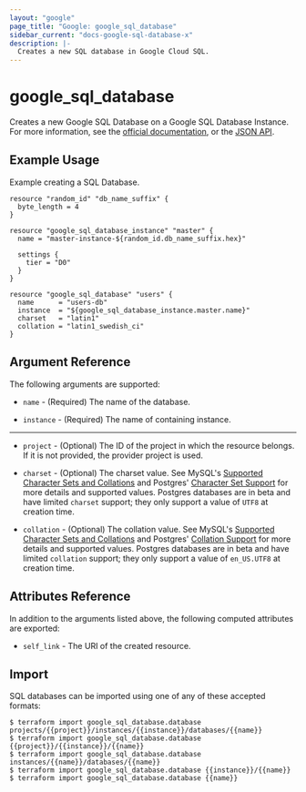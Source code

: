 ```yaml
---
layout: "google"
page_title: "Google: google_sql_database"
sidebar_current: "docs-google-sql-database-x"
description: |-
  Creates a new SQL database in Google Cloud SQL.
---
```


# google\_sql\_database

Creates a new Google SQL Database on a Google SQL Database Instance. For more information, see
the [official documentation](https://cloud.google.com/sql/),
or the [JSON API](https://cloud.google.com/sql/docs/admin-api/v1beta4/databases).

## Example Usage

Example creating a SQL Database.

```hcl
resource "random_id" "db_name_suffix" {
  byte_length = 4
}

resource "google_sql_database_instance" "master" {
  name = "master-instance-${random_id.db_name_suffix.hex}"

  settings {
    tier = "D0"
  }
}

resource "google_sql_database" "users" {
  name      = "users-db"
  instance  = "${google_sql_database_instance.master.name}"
  charset   = "latin1"
  collation = "latin1_swedish_ci"
}
```

## Argument Reference

The following arguments are supported:

* `name` - (Required) The name of the database.

* `instance` - (Required) The name of containing instance.

- - -

* `project` - (Optional) The ID of the project in which the resource belongs. If it
    is not provided, the provider project is used.

* `charset` - (Optional) The charset value. See MySQL's
    [Supported Character Sets and Collations](https://dev.mysql.com/doc/refman/5.7/en/charset-charsets.html)
    and Postgres' [Character Set Support](https://www.postgresql.org/docs/9.6/static/multibyte.html)
    for more details and supported values. Postgres databases are in beta
    and have limited `charset` support; they only support a value of `UTF8` at creation time.

* `collation` - (Optional) The collation value. See MySQL's
    [Supported Character Sets and Collations](https://dev.mysql.com/doc/refman/5.7/en/charset-charsets.html)
    and Postgres' [Collation Support](https://www.postgresql.org/docs/9.6/static/collation.html)
    for more details and supported values. Postgres databases are in beta
    and have limited `collation` support; they only support a value of `en_US.UTF8` at creation time.

## Attributes Reference

In addition to the arguments listed above, the following computed attributes are
exported:

* `self_link` - The URI of the created resource.

## Import

SQL databases can be imported using one of any of these accepted formats:

```
$ terraform import google_sql_database.database projects/{{project}}/instances/{{instance}}/databases/{{name}}
$ terraform import google_sql_database.database {{project}}/{{instance}}/{{name}}
$ terraform import google_sql_database.database instances/{{name}}/databases/{{name}}
$ terraform import google_sql_database.database {{instance}}/{{name}}
$ terraform import google_sql_database.database {{name}}

```
